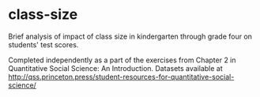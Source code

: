 # class-size
Brief analysis of impact of class size in kindergarten through grade four on students' test scores.

Completed independently as a part of the exercises from Chapter 2 in Quantitative Social Science: An Introduction.
Datasets available at http://qss.princeton.press/student-resources-for-quantitative-social-science/
